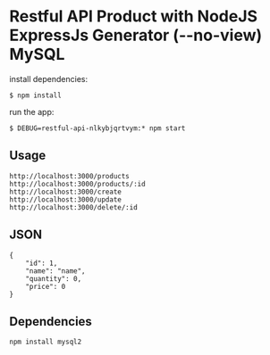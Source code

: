 # Restful API Product with NodeJS ExpressJs Generator (--no-view) MySQL

install dependencies:
```
$ npm install
```

run the app:
```
$ DEBUG=restful-api-nlkybjqrtvym:* npm start
```
## Usage
```
http://localhost:3000/products
http://localhost:3000/products/:id
http://localhost:3000/create
http://localhost:3000/update
http://localhost:3000/delete/:id
```
## JSON
```
{
    "id": 1,
    "name": "name",
    "quantity": 0,
    "price": 0
}
```

## Dependencies
```
npm install mysql2
```
